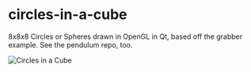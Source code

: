 # circles-in-a-cube
8x8x8 Circles or Spheres drawn in OpenGL in Qt, based off the grabber example.  See the pendulum repo, too.

![Circles in a Cube](/screenshot.png?raw=true "Optional Title")
